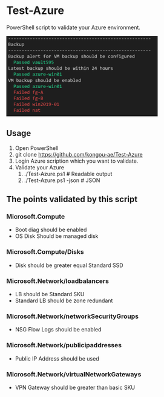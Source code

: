 # Test-Azure

PowerShell script to validate your Azure environment.

<img src="media/image001.png" width="400px">

## Usage 

1. Open PowerShell
2. git clone https://github.com/kongou-ae/Test-Azure
3. Login Azure scription which you want to validate.
4. Validate your Azure
   1. ./Test-Azure.ps1 # Readable output
   2. ./Test-Azure.ps1 -json # JSON

## The points validated by this script

### Microsoft.Compute

- Boot diag should be enabled
- OS Disk Should be managed disk
  
### Microsoft.Compute/Disks

- Disk should be greater equal Standard SSD

### Microsoft.Network/loadbalancers

- LB should be Standard SKU
- Standard LB should be zone redundant

### Microsoft.Network/networkSecurityGroups

- NSG Flow Logs should be enabled

### Microsoft.Network/publicipaddresses

- Public IP Address should be used

### Microsoft.Network/virtualNetworkGateways

- VPN Gateway should be greater than basic SKU
